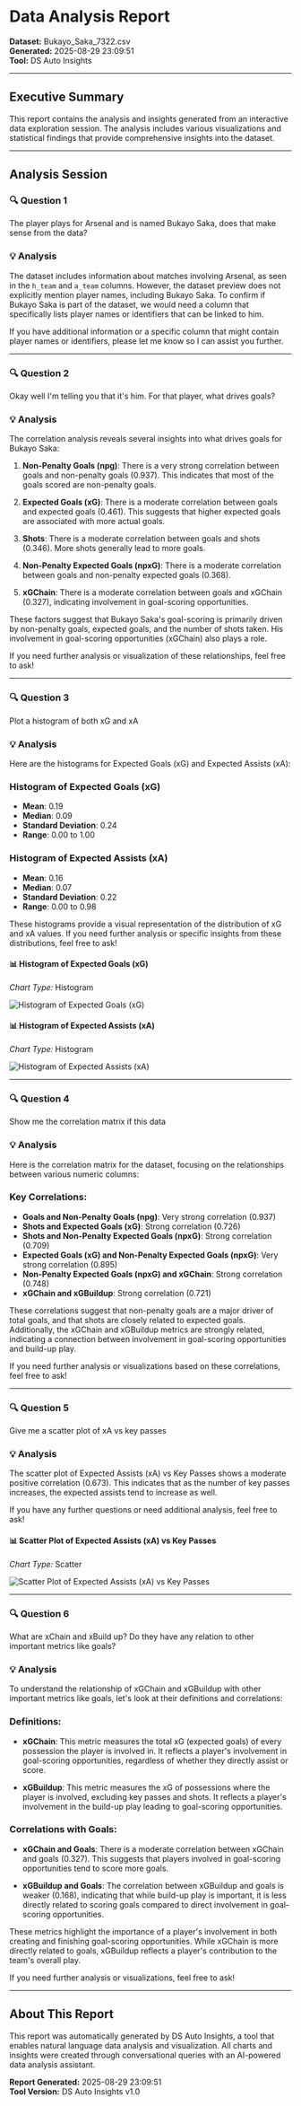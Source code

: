 # Data Analysis Report

**Dataset:** Bukayo_Saka_7322.csv  
**Generated:** 2025-08-29 23:09:51  
**Tool:** DS Auto Insights

---

## Executive Summary

This report contains the analysis and insights generated from an interactive data exploration session. The analysis includes various visualizations and statistical findings that provide comprehensive insights into the dataset.

---

## Analysis Session


### 🔍 Question 1

The player plays for Arsenal and is named Bukayo Saka, does that make sense from the data?

### 💡 Analysis

The dataset includes information about matches involving Arsenal, as seen in the `h_team` and `a_team` columns. However, the dataset preview does not explicitly mention player names, including Bukayo Saka. To confirm if Bukayo Saka is part of the dataset, we would need a column that specifically lists player names or identifiers that can be linked to him. 

If you have additional information or a specific column that might contain player names or identifiers, please let me know so I can assist you further.

---


### 🔍 Question 2

Okay well I'm telling you that it's him. For that player, what drives goals?

### 💡 Analysis

The correlation analysis reveals several insights into what drives goals for Bukayo Saka:

1. **Non-Penalty Goals (npg)**: There is a very strong correlation between goals and non-penalty goals (0.937). This indicates that most of the goals scored are non-penalty goals.

2. **Expected Goals (xG)**: There is a moderate correlation between goals and expected goals (0.461). This suggests that higher expected goals are associated with more actual goals.

3. **Shots**: There is a moderate correlation between goals and shots (0.346). More shots generally lead to more goals.

4. **Non-Penalty Expected Goals (npxG)**: There is a moderate correlation between goals and non-penalty expected goals (0.368).

5. **xGChain**: There is a moderate correlation between goals and xGChain (0.327), indicating involvement in goal-scoring opportunities.

These factors suggest that Bukayo Saka's goal-scoring is primarily driven by non-penalty goals, expected goals, and the number of shots taken. His involvement in goal-scoring opportunities (xGChain) also plays a role.

If you need further analysis or visualization of these relationships, feel free to ask!

---


### 🔍 Question 3

Plot a histogram of both xG and xA

### 💡 Analysis

Here are the histograms for Expected Goals (xG) and Expected Assists (xA):

### Histogram of Expected Goals (xG)
- **Mean**: 0.19
- **Median**: 0.09
- **Standard Deviation**: 0.24
- **Range**: 0.00 to 1.00

### Histogram of Expected Assists (xA)
- **Mean**: 0.16
- **Median**: 0.07
- **Standard Deviation**: 0.22
- **Range**: 0.00 to 0.98

These histograms provide a visual representation of the distribution of xG and xA values. If you need further analysis or specific insights from these distributions, feel free to ask!

#### 📊 Histogram of Expected Goals (xG)

*Chart Type:* Histogram

![Histogram of Expected Goals (xG)](chart_1.png)

#### 📊 Histogram of Expected Assists (xA)

*Chart Type:* Histogram

![Histogram of Expected Assists (xA)](chart_2.png)

---


### 🔍 Question 4

Show me the correlation matrix if this data

### 💡 Analysis

Here is the correlation matrix for the dataset, focusing on the relationships between various numeric columns:

### Key Correlations:
- **Goals and Non-Penalty Goals (npg)**: Very strong correlation (0.937)
- **Shots and Expected Goals (xG)**: Strong correlation (0.726)
- **Shots and Non-Penalty Expected Goals (npxG)**: Strong correlation (0.709)
- **Expected Goals (xG) and Non-Penalty Expected Goals (npxG)**: Very strong correlation (0.895)
- **Non-Penalty Expected Goals (npxG) and xGChain**: Strong correlation (0.748)
- **xGChain and xGBuildup**: Strong correlation (0.721)

These correlations suggest that non-penalty goals are a major driver of total goals, and that shots are closely related to expected goals. Additionally, the xGChain and xGBuildup metrics are strongly related, indicating a connection between involvement in goal-scoring opportunities and build-up play.

If you need further analysis or visualizations based on these correlations, feel free to ask!

---


### 🔍 Question 5

Give me a scatter plot of xA vs key passes

### 💡 Analysis

The scatter plot of Expected Assists (xA) vs Key Passes shows a moderate positive correlation (0.673). This indicates that as the number of key passes increases, the expected assists tend to increase as well. 

If you have any further questions or need additional analysis, feel free to ask!

#### 📊 Scatter Plot of Expected Assists (xA) vs Key Passes

*Chart Type:* Scatter

![Scatter Plot of Expected Assists (xA) vs Key Passes](chart_3.png)

---


### 🔍 Question 6

What are xChain and xBuild up? Do they have any relation to other important metrics like goals?

### 💡 Analysis

To understand the relationship of xGChain and xGBuildup with other important metrics like goals, let's look at their definitions and correlations:

### Definitions:
- **xGChain**: This metric measures the total xG (expected goals) of every possession the player is involved in. It reflects a player's involvement in goal-scoring opportunities, regardless of whether they directly assist or score.
  
- **xGBuildup**: This metric measures the xG of possessions where the player is involved, excluding key passes and shots. It reflects a player's involvement in the build-up play leading to goal-scoring opportunities.

### Correlations with Goals:
- **xGChain and Goals**: There is a moderate correlation between xGChain and goals (0.327). This suggests that players involved in goal-scoring opportunities tend to score more goals.
  
- **xGBuildup and Goals**: The correlation between xGBuildup and goals is weaker (0.168), indicating that while build-up play is important, it is less directly related to scoring goals compared to direct involvement in goal-scoring opportunities.

These metrics highlight the importance of a player's involvement in both creating and finishing goal-scoring opportunities. While xGChain is more directly related to goals, xGBuildup reflects a player's contribution to the team's overall play.

If you need further analysis or visualizations, feel free to ask!

---


## About This Report

This report was automatically generated by DS Auto Insights, a tool that enables natural language data analysis and visualization. All charts and insights were created through conversational queries with an AI-powered data analysis assistant.

**Report Generated:** 2025-08-29 23:09:51  
**Tool Version:** DS Auto Insights v1.0
